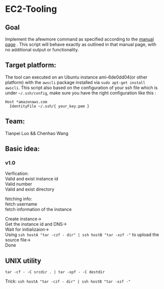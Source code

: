 # EC2-Tooling
## Goal
Implement the afewmore command as specified according to the [manual page](https://github.com/ltp19930730/EC2-Tooling/blob/master/manual.txt) .
This script will behave exactly as outlined in that manual page, with no additional output or functionality.

## Target platform:

The tool can executed on an Ubuntu instance ami-6de0dd04(or other platform) with the `awscli` package installed via `sudo apt-get install awscli`. This script also based on the configuration of your ssh file which is under `~/.ssh/config`, make sure you have the right configuration like this :
```
Host *amazonaws.com
  IdentityFile ~/.ssh/{ your_key.pem }
```

## Team:
Tianpei Luo && Chenhao Wang

## Basic idea:
### v1.0
Verfication:  
Valid and exist instance id  
Valid number  
Valid and exist directory  

fetching info:  
fetch username  
fetch information of the instance  

Create instance->  
Get the instance id and DNS->  
Wait for initializaion->  
Using `ssh hostA "tar -czf - dir" | ssh hostB "tar -xzf -"` to upload the source file->  
Done  

## UNIX utility
`tar -cf - -C srcdir . | tar -xpf - -C destdir`

Trick:
`ssh hostA "tar -czf - dir" | ssh hostB "tar -xzf -"`

